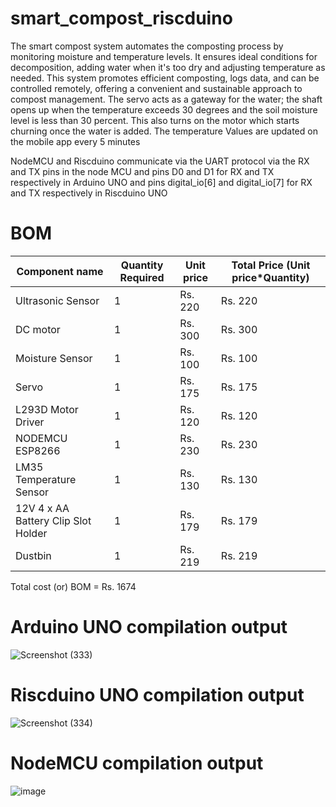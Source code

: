 # smart_compost_riscduino
The smart compost system automates the composting process by monitoring moisture and temperature levels. It ensures ideal conditions for decomposition, adding water when it's too dry and adjusting temperature as needed. This system promotes efficient composting, logs data, and can be controlled remotely, offering a convenient and sustainable approach to compost management.
The servo acts as a gateway for the water; the shaft opens up when the temperature exceeds 30 degrees and the soil moisture level is less than 30 percent. This also turns on 
the motor which starts churning once the water is added.
The temperature Values are updated on the mobile app every 5 minutes

NodeMCU and Riscduino communicate via the UART protocol via the RX and TX pins in the node MCU and pins D0 and D1 for RX and TX respectively in Arduino UNO and pins digital_io[6] and digital_io[7] for RX and TX respectively in Riscduino UNO

# BOM

| Component name  | Quantity Required | Unit price | Total Price (Unit price*Quantity) |                  
|-----------------|-----------------|-----------------|-----------------|
| Ultrasonic Sensor    | 1       | Rs. 220          | Rs. 220           |
| DC motor             | 1       | Rs. 300          | Rs. 300           |
| Moisture Sensor      | 1       | Rs. 100          | Rs. 100           |
| Servo                | 1       | Rs. 175          | Rs. 175           |
| L293D Motor Driver   | 1       | Rs. 120          | Rs. 120           |
| NODEMCU ESP8266         | 1       | Rs. 230          | Rs. 230           |
| LM35 Temperature Sensor   | 1       | Rs. 130          | Rs. 130           |
| 12V 4 x AA Battery Clip Slot Holder   | 1       | Rs. 179          | Rs. 179           |
| Dustbin   | 1       | Rs. 219          | Rs. 219           |

Total cost (or) BOM = Rs. 1674

# Arduino UNO compilation output

![Screenshot (333)](https://github.com/Pritham13/smart_compost_riscduino/assets/137704414/95eb9dd9-dd26-4883-8f8a-a1f1bbb4c5ad)

# Riscduino UNO compilation output

![Screenshot (334)](https://github.com/Pritham13/smart_compost_riscduino/assets/137704414/49009814-6d80-409f-a7f4-efa7e41ac837)

# NodeMCU compilation output

![image](https://github.com/Pritham13/smart_compost_riscduino/assets/143584964/a17afeb4-c91d-4155-a8f5-bac18ffc1993)


